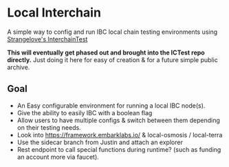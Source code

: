 # Local Interchain

A simple way to config and run IBC local chain testing environments using [Strangelove's InterchainTest](https://github.com/strangelove-ventures/interchaintest)

**This will eventually get phased out and brought into the ICTest repo directly.** Just doing it here for easy of creation & for a future simple public archive.

## Goal

- An Easy configurable environment for running a local IBC node(s).
- Give the ability to easily IBC with a boolean flag
- Allow users to have multiple configs & switch between them depending on their testing needs.
- Look into <https://framework.embarklabs.io/> & local-osmosis / local-terra
- Use the sidecar branch from Justin and attach an explorer
- Rest endpoint to call special functions during runtime? (such as funding an account more via faucet).
